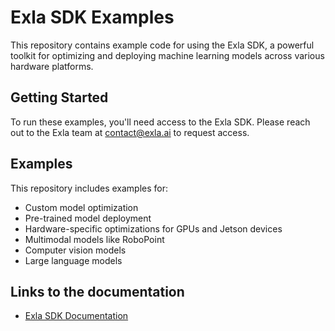 # Exla SDK Examples

This repository contains example code for using the Exla SDK, a powerful toolkit for optimizing and deploying machine learning models across various hardware platforms.

## Getting Started

To run these examples, you'll need access to the Exla SDK. Please reach out to the Exla team at [contact@exla.ai](mailto:contact@exla.ai) to request access.

## Examples

This repository includes examples for:

- Custom model optimization
- Pre-trained model deployment
- Hardware-specific optimizations for GPUs and Jetson devices
- Multimodal models like RoboPoint
- Computer vision models
- Large language models


## Links to the documentation
- [Exla SDK Documentation](https://exla.mintlify.app/introduction)

